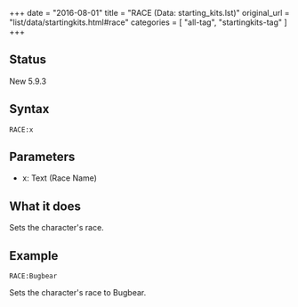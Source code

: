 +++
date = "2016-08-01"
title = "RACE (Data: starting_kits.lst)"
original_url = "list/data/startingkits.html#race"
categories = [ "all-tag", "startingkits-tag" ]
+++

## Status

New 5.9.3

## Syntax

`RACE:x`

## Parameters

-   x: Text (Race Name)



What it does
------------

Sets the character's race.

Example
-------

`RACE:Bugbear`

Sets the character's race to Bugbear.

